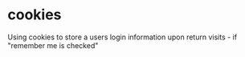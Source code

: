 # cookies
Using cookies to store a users login information upon return visits - if "remember me is checked" 
